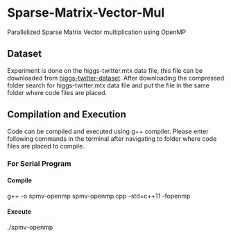 # Sparse-Matrix-Vector-Mul
Parallelized Sparse Matrix Vector multiplication using OpenMP

## Dataset
Experiment is done on the higgs-twitter.mtx data file, this file can be downloaded from [higgs-twitter-dataset](https://suitesparse-collection-website.herokuapp.com/MM/SNAP/higgs-twitter.tar.gz). After downloading the compressed folder search for higgs-twitter.mtx data file and put the file in the same folder where code files are placed.

## Compilation and Execution
Code can be compiled and executed using g++ compiler. Please enter following commands in the terminal after navigating to folder where code files are placed to compile.

### For Serial Program

#### Compile
g++ -o spmv-openmp spmv-openmp.cpp -std=c++11 -fopenmp
#### Execute
./spmv-openmp
